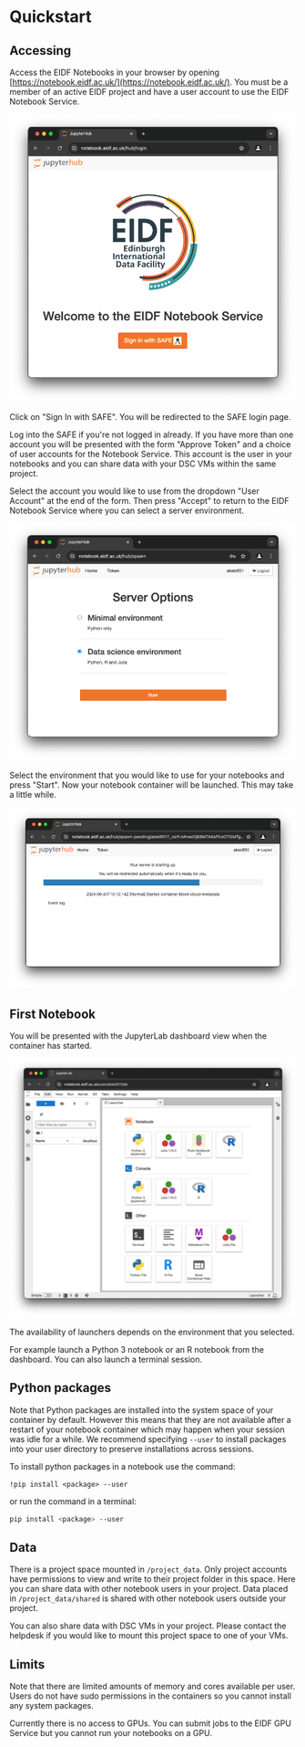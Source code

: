 # Quickstart

## Accessing

Access the EIDF Notebooks in your browser by opening [https://notebook.eidf.ac.uk/](https://notebook.eidf.ac.uk/). You must be a member of an active EIDF project and have a user account to use the EIDF Notebook Service.

![JupyterHub Login Page](../../images/access/jupyterhub-login.png)

Click on "Sign In with SAFE". You will be redirected to the SAFE login page.

Log into the SAFE if you're not logged in already.
If you have more than one account you will be presented with the form "Approve Token" and a choice of user accounts for the Notebook Service.
This account is the user in your notebooks and you can share data with your DSC VMs within the same project.

Select the account you would like to use from the dropdown "User Account" at the end of the form. Then press "Accept" to return to the EIDF Notebook Service where you can select a server environment.

![JupyterHub Login Page](../../images/access/jupyterhub-select-server.png)

Select the environment that you would like to use for your notebooks and press "Start". Now your notebook container will be launched. This may take a little while.

![JupyterHub Login Page](../../images/access/jupyterhub-startup.png)

## First Notebook

You will be presented with the JupyterLab dashboard view when the container has started.

![JupyterHub Login Page](../../images/access/jupyterhub-dashboard.png)

The availability of launchers depends on the environment that you selected.

For example launch a Python 3 notebook or an R notebook from the dashboard. You can also launch a terminal session.

## Python packages

Note that Python packages are installed into the system space of your container by default.
However this means that they are not available after a restart of your notebook container which may happen when your session was idle for a while.
We recommend specifying `--user` to install packages into your user directory to preserve installations across sessions.

To install python packages in a notebook use the command:

```jupyter
!pip install <package> --user
```

or run the command in a terminal:

```bash
pip install <package> --user
```

## Data

There is a project space mounted in `/project_data`. Only project accounts have permissions to view and write to their project folder in this space.
Here you can share data with other notebook users in your project.
Data placed in `/project_data/shared` is shared with other notebook users outside your project.

You can also share data with DSC VMs in your project.
Please contact the helpdesk if you would like to mount this project space to one of your VMs.

## Limits

Note that there are limited amounts of memory and cores available per user. Users do not have sudo permissions in the containers so you cannot install any system packages.

Currently there is no access to GPUs. You can submit jobs to the EIDF GPU Service but you cannot run your notebooks on a GPU.

